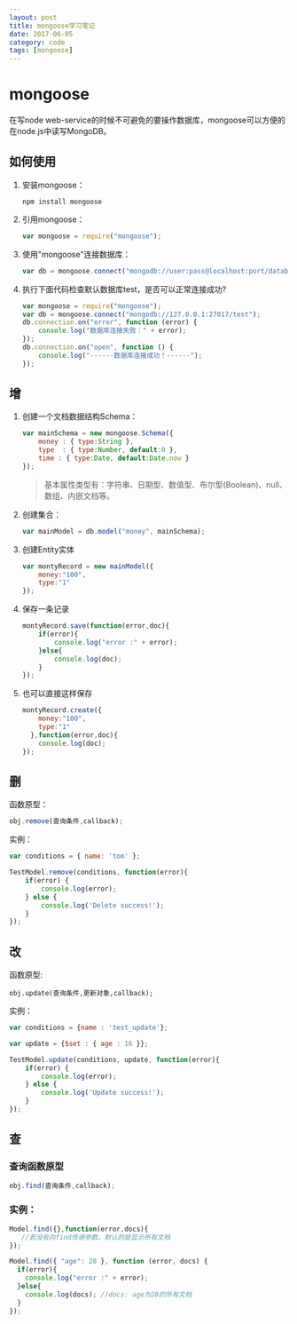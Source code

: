 ```yaml
---
layout: post
title: mongoose学习笔记
date: 2017-06-05
category: code
tags: [mongoose]
---
```


# mongoose

在写node web-service的时候不可避免的要操作数据库，mongoose可以方便的在node.js中读写MongoDB。

<!-- more -->

## 如何使用
1. 安装mongoose：

	```
	npm install mongoose
	```
2. 引用mongoose：

	```javascript
	var mongoose = require("mongoose");
	```

3. 使用"mongoose"连接数据库：

	```javascript
	var db = mongoose.connect("mongodb://user:pass@localhost:port/database");
	```
4. 执行下面代码检查默认数据库test，是否可以正常连接成功?

	```javascript
	var mongoose = require("mongoose");
	var db = mongoose.connect("mongodb://127.0.0.1:27017/test");
	db.connection.on("error", function (error) {
	    console.log("数据库连接失败：" + error);
	});
	db.connection.on("open", function () {
	    console.log("------数据库连接成功！------");
	});
	```
	
## 增 
1. 创建一个文档数据结构Schema：

	```javascript
	var mainSchema = new mongoose.Schema({
	    money : { type:String },
	    type  : { type:Number, default:0 },
	    time : { type:Date, default:Date.now }
	});
	```
	> 基本属性类型有：字符串、日期型、数值型、布尔型(Boolean)、null、数组、内嵌文档等。

2. 创建集合：  


	```javascript
	var mainModel = db.model("money", mainSchema);
	```

3. 创建Entity实体

	
	```javascript
	var montyRecord = new mainModel({
	    money:"100",
	    type:"1"
	});
	```

4. 保存一条记录

	```javascript
	montyRecord.save(function(error,doc){
	    if(error){
	        console.log("error :" + error);
	    }else{
	        console.log(doc);
	    }
	});
	```

4. 也可以直接这样保存

	```javascript
	montyRecord.create({
	    money:"100",
	    type:"1"
	  },function(error,doc){
	    console.log(doc);
	});
	```

## 删
函数原型：

```javascript
obj.remove(查询条件,callback);
```

实例：

```javascript
var conditions = { name: 'tom' };

TestModel.remove(conditions, function(error){
    if(error) {
        console.log(error);
    } else {
        console.log('Delete success!');
    }
});
```

## 改

函数原型:

    obj.update(查询条件,更新对象,callback);
    
实例：

    
```javascript
var conditions = {name : 'test_update'};

var update = {$set : { age : 16 }};

TestModel.update(conditions, update, function(error){
    if(error) {
        console.log(error);
    } else {
        console.log('Update success!');
    }
});
```

## 查
### 查询函数原型
```javascript
obj.find(查询条件,callback);
```

### 实例：
   
```javascript
Model.find({},function(error,docs){
   //若没有向find传递参数，默认的是显示所有文档
});

Model.find({ "age": 28 }, function (error, docs) {
  if(error){
    console.log("error :" + error);
  }else{
    console.log(docs); //docs: age为28的所有文档
  }
});
```



